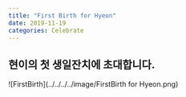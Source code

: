 ```yaml
---
title: "First Birth for Hyeon"
date: 2019-11-19
categories: Celebrate
---
```


## **현이의 첫 생일잔치에 초대합니다.**

![FirstBirth](../../../../image/FirstBirth for Hyeon.png)
